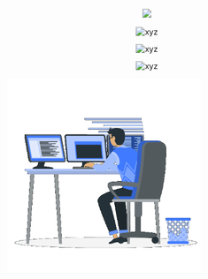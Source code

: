 <p align="center">
<a href="https://github.com/DenverCoder1/readme-typing-svg"><img src="https://readme-typing-svg.herokuapp.com?font=Time+New+Roman&color=cyan&size=25&center=true&vCenter=true&width=600&height=100&lines=Computational+Science+and+Engineering;Mathematical+Statistics;ML/DL+Engineering"></a>
</p>

<p align="center"><img src="https://github-readme-stats.vercel.app/api?username=Tomas-Kozak&show_icons=true&theme=midnight-purple&count_private=true&include_all_commits=true&hide_title=true" alt="xyz" /></p>
<p align="center"><img src="https://github-readme-streak-stats.herokuapp.com/?user=Tomas-Kozak&theme=violet-punch" alt="xyz" /></p>
<p align="center"><img src="https://github-readme-stats.vercel.app/api/top-langs/?username=Tomas-Kozak&langs_count=10&layout=compact&theme=midnight-purple&custom_title=Top+Langs" alt="xyz" /></p>

<div align="center" style="display: flex; justify-content: space-between; align: center;">
<picture> <img align="center" src="https://github.com/Tomas-Kozak/Tomas-Kozak/blob/main/gif.gif" width=350px></picture>
</div>
